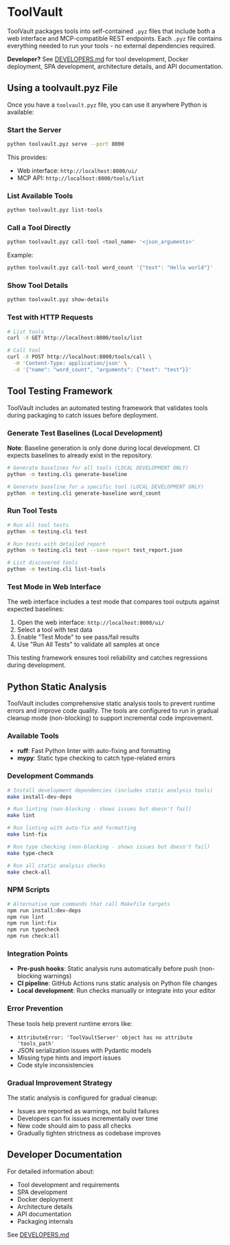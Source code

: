 # ToolVault

ToolVault packages tools into self-contained `.pyz` files that include both a web interface and MCP-compatible REST endpoints. Each `.pyz` file contains everything needed to run your tools - no external dependencies required.

**Developer?** See [DEVELOPERS.md](DEVELOPERS.md) for tool development, Docker deployment, SPA development, architecture details, and API documentation.

## Using a toolvault.pyz File

Once you have a `toolvault.pyz` file, you can use it anywhere Python is available:

### Start the Server

```bash
python toolvault.pyz serve --port 8000
```

This provides:
- Web interface: `http://localhost:8000/ui/`
- MCP API: `http://localhost:8000/tools/list`

### List Available Tools

```bash
python toolvault.pyz list-tools
```

### Call a Tool Directly

```bash
python toolvault.pyz call-tool <tool_name> '<json_arguments>'
```

Example:
```bash
python toolvault.pyz call-tool word_count '{"text": "Hello world"}'
```

### Show Tool Details

```bash
python toolvault.pyz show-details
```

### Test with HTTP Requests

```bash
# List tools
curl -X GET http://localhost:8000/tools/list

# Call tool
curl -X POST http://localhost:8000/tools/call \
  -H 'Content-Type: application/json' \
  -d '{"name": "word_count", "arguments": {"text": "test"}}'
```

## Tool Testing Framework

ToolVault includes an automated testing framework that validates tools during packaging to catch issues before deployment.

### Generate Test Baselines (Local Development)

**Note**: Baseline generation is only done during local development. CI expects baselines to already exist in the repository.

```bash
# Generate baselines for all tools (LOCAL DEVELOPMENT ONLY)
python -m testing.cli generate-baseline

# Generate baseline for a specific tool (LOCAL DEVELOPMENT ONLY)
python -m testing.cli generate-baseline word_count
```

### Run Tool Tests

```bash
# Run all tool tests
python -m testing.cli test

# Run tests with detailed report
python -m testing.cli test --save-report test_report.json

# List discovered tools
python -m testing.cli list-tools
```

### Test Mode in Web Interface

The web interface includes a test mode that compares tool outputs against expected baselines:

1. Open the web interface: `http://localhost:8000/ui/`
2. Select a tool with test data
3. Enable "Test Mode" to see pass/fail results
4. Use "Run All Tests" to validate all samples at once

This testing framework ensures tool reliability and catches regressions during development.

## Python Static Analysis

ToolVault includes comprehensive static analysis tools to prevent runtime errors and improve code quality. The tools are configured to run in gradual cleanup mode (non-blocking) to support incremental code improvement.

### Available Tools

- **ruff**: Fast Python linter with auto-fixing and formatting
- **mypy**: Static type checking to catch type-related errors

### Development Commands

```bash
# Install development dependencies (includes static analysis tools)
make install-dev-deps

# Run linting (non-blocking - shows issues but doesn't fail)
make lint

# Run linting with auto-fix and formatting
make lint-fix

# Run type checking (non-blocking - shows issues but doesn't fail)
make type-check

# Run all static analysis checks
make check-all
```

### NPM Scripts

```bash
# Alternative npm commands that call Makefile targets
npm run install:dev-deps
npm run lint
npm run lint:fix
npm run typecheck
npm run check:all
```

### Integration Points

- **Pre-push hooks**: Static analysis runs automatically before push (non-blocking warnings)
- **CI pipeline**: GitHub Actions runs static analysis on Python file changes
- **Local development**: Run checks manually or integrate into your editor

### Error Prevention

These tools help prevent runtime errors like:
- `AttributeError: 'ToolVaultServer' object has no attribute 'tools_path'`
- JSON serialization issues with Pydantic models
- Missing type hints and import issues
- Code style inconsistencies

### Gradual Improvement Strategy

The static analysis is configured for gradual cleanup:
- Issues are reported as warnings, not build failures
- Developers can fix issues incrementally over time
- New code should aim to pass all checks
- Gradually tighten strictness as codebase improves

## Developer Documentation

For detailed information about:
- Tool development and requirements
- SPA development
- Docker deployment
- Architecture details
- API documentation
- Packaging internals

See [DEVELOPERS.md](DEVELOPERS.md)